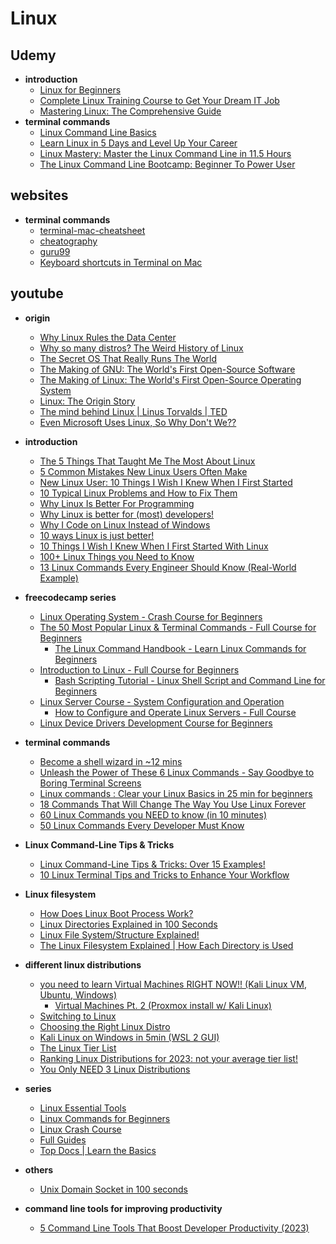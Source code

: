 # Linux


## Udemy
- **introduction**
  - [Linux for Beginners](https://udemy.com/course/linuxforbeginners/)
  - [Complete Linux Training Course to Get Your Dream IT Job](https://www.udemy.com/course/complete-linux-training-course-to-get-your-dream-it-job)
  - [Mastering Linux: The Comprehensive Guide](https://www.udemy.com/course/mastering-linux)
- **terminal commands**
  - [Linux Command Line Basics](https://www.udemy.com/course/linux-command-line-volume1)
  - [Learn Linux in 5 Days and Level Up Your Career](https://thoughtworks.udemy.com/course/learn-linux-in-5-days/)
  - [Linux Mastery: Master the Linux Command Line in 11.5 Hours](https://udemy.com/course/linux-mastery/)
  - [The Linux Command Line Bootcamp: Beginner To Power User](https://udemy.com/course/the-linux-command-line-bootcamp/)


## websites
- **terminal commands**
  - [terminal-mac-cheatsheet](https://github.com/0nn0/terminal-mac-cheatsheet)
  - [cheatography](https://cheatography.com/davechild/cheat-sheets/linux-command-line/)
  - [guru99](https://www.guru99.com/linux-commands-cheat-sheet.html)
  - [Keyboard shortcuts in Terminal on Mac](https://support.apple.com/en-in/guide/terminal/trmlshtcts/mac)

## youtube
- **origin**
  - [Why Linux Rules the Data Center](https://www.youtube.com/watch?v=xDLBpe5gbUg)
  - [Why so many distros? The Weird History of Linux](https://www.youtube.com/watch?v=ShcR4Zfc6Dw)
  - [The Secret OS That Really Runs The World](https://www.youtube.com/watch?v=5Ll0G5yKJK0)
  - [The Making of GNU: The World's First Open-Source Software](https://www.youtube.com/watch?v=sQDvkd2wtxU)
  - [The Making of Linux: The World's First Open-Source Operating System](https://www.youtube.com/watch?v=E0Q9KnYSVLc)
  - [Linux: The Origin Story](https://www.youtube.com/watch?v=s7u7jBwIocU)
  - [The mind behind Linux | Linus Torvalds | TED](https://www.youtube.com/watch?v=o8NPllzkFhE)
  - [Even Microsoft Uses Linux, So Why Don't We??](https://www.youtube.com/watch?v=l5a9jEtP-vg)

- **introduction**
  - [The 5 Things That Taught Me The Most About Linux](https://www.youtube.com/watch?v=bdr_RvmOpkQ)
  - [5 Common Mistakes New Linux Users Often Make](https://www.youtube.com/watch?v=nY9dVJ2EnSk)
  - [New Linux User: 10 Things I Wish I Knew When I First Started](https://www.youtube.com/watch?v=HIJ6LixbcAY)
  - [10 Typical Linux Problems and How to Fix Them](https://www.youtube.com/watch?v=xsdFNpThetE)
  - [Why Linux Is Better For Programming](https://www.youtube.com/watch?v=otDOHt_Jges)
  - [Why Linux is better for (most) developers!](https://www.youtube.com/watch?v=E_C3pgc1Iho)
  - [Why I Code on Linux Instead of Windows](https://www.youtube.com/watch?v=HrYtwz0Xe2Q)
  - [10 ways Linux is just better!](https://www.youtube.com/watch?v=mAFMJ1LnQu8)
  - [10 Things I Wish I Knew When I First Started With Linux](https://www.youtube.com/watch?v=HIJ6LixbcAY)
  - [100+ Linux Things you Need to Know](https://www.youtube.com/watch?v=LKCVKw9CzFo)
  - [13 Linux Commands Every Engineer Should Know (Real-World Example)](https://www.youtube.com/watch?v=CLh2ACdXNbc)

- **freecodecamp series**
  - [Linux Operating System - Crash Course for Beginners](https://www.youtube.com/watch?v=ROjZy1WbCIA)
  - [The 50 Most Popular Linux & Terminal Commands - Full Course for Beginners](https://www.youtube.com/watch?v=ZtqBQ68cfJc)
    - [The Linux Command Handbook - Learn Linux Commands for Beginners](https://freecodecamp.org/news/the-linux-commands-handbook/)
  - [Introduction to Linux - Full Course for Beginners](https://www.youtube.com/watch?v=sWbUDq4S6Y8)
    - [Bash Scripting Tutorial - Linux Shell Script and Command Line for Beginners](https://www.freecodecamp.org/news/bash-scripting-tutorial-linux-shell-script-and-command-line-for-beginners/)
  - [Linux Server Course - System Configuration and Operation](https://www.youtube.com/watch?v=WMy3OzvBWc0)
    - [How to Configure and Operate Linux Servers - Full Course](https://www.freecodecamp.org/news/linux-server-course-system-configuration-and-operation/)
  - [Linux Device Drivers Development Course for Beginners](https://www.youtube.com/watch?v=iSiyDHobXHA)
   
- **terminal commands**
  - [Become a shell wizard in ~12 mins](https://www.youtube.com/watch?v=IYZDIhfAUM0)
  - [Unleash the Power of These 6 Linux Commands - Say Goodbye to Boring Terminal Screens](https://www.youtube.com/watch?v=51DH87ecfF8)
  - [Linux commands : Clear your Linux Basics in 25 min for beginners](https://www.youtube.com/watch?v=BGjTboXjH28)
  - [18 Commands That Will Change The Way You Use Linux Forever](https://www.youtube.com/watch?v=AVXYq8aL47Q)
  - [60 Linux Commands you NEED to know (in 10 minutes)](https://www.youtube.com/watch?v=gd7BXuUQ91w)
  - [50 Linux Commands Every Developer Must Know](https://www.youtube.com/watch?v=l32UR9DcjLg)

- **Linux Command-Line Tips & Tricks**
  - [Linux Command-Line Tips & Tricks: Over 15 Examples!](https://www.youtube.com/watch?v=NsK7OPlK94U)
  - [10 Linux Terminal Tips and Tricks to Enhance Your Workflow](https://www.youtube.com/watch?v=nkvW0-bVXPc)

- **Linux filesystem**
  - [How Does Linux Boot Process Work?](https://www.youtube.com/watch?v=XpFsMB6FoOs)
  - [Linux Directories Explained in 100 Seconds](https://www.youtube.com/watch?v=42iQKuQodW4)
  - [Linux File System/Structure Explained!](https://www.youtube.com/watch?v=HbgzrKJvDRw)
  - [The Linux Filesystem Explained | How Each Directory is Used](https://www.youtube.com/watch?v=P0QZnAnsQ4c)

- **different linux distributions**
  - [you need to learn Virtual Machines RIGHT NOW!! (Kali Linux VM, Ubuntu, Windows)](https://www.youtube.com/watch?v=wX75Z-4MEoM)
  	- [Virtual Machines Pt. 2 (Proxmox install w/ Kali Linux)](https://www.youtube.com/watch?v=_u8qTN3cCnQ)
  - [Switching to Linux](https://www.youtube.com/watch?v=tB_oSFLQXVo)
  - [Choosing the Right Linux Distro](https://www.youtube.com/watch?v=dL05DoJ0qsQ)
  - [Kali Linux on Windows in 5min (WSL 2 GUI)](https://www.youtube.com/watch?v=AfVH54edAHU)
  - [The Linux Tier List](https://www.youtube.com/watch?v=KyADkmRVe0U)
  - [Ranking Linux Distributions for 2023: not your average tier list!](https://www.youtube.com/watch?v=d7-EhGIeGUs)
  - [You Only NEED 3 Linux Distributions](https://www.youtube.com/watch?v=t9e3NvTnCOA)

- **series**
  - [Linux Essential Tools](https://www.youtube.com/playlist?list=PLpwHBRQVCyJP8Ta47vIgvG1rilqsU8_Pm)
  - [Linux Commands for Beginners](https://www.youtube.com/playlist?list=PLT98CRl2KxKHaKA9-4_I38sLzK134p4GJ)
  - [Linux Crash Course](https://www.youtube.com/playlist?list=PLT98CRl2KxKHKd_tH3ssq0HPrThx2hESW)
  - [Full Guides](https://www.youtube.com/playlist?list=PLT98CRl2KxKFfumnJiR8FxBsbJepGgMoN)
  - [Top Docs | Learn the Basics](https://www.youtube.com/playlist?list=PLTnRtjQN5iebLpaJpCuuzVqXyPI_h5x_t)

- **others**
  - [Unix Domain Socket in 100 seconds](https://www.youtube.com/watch?v=1UHaR54i3ak)

- **command line tools for improving productivity**
  - [5 Command Line Tools That Boost Developer Productivity (2023)](https://www.youtube.com/watch?v=6ivti-DfZng)

